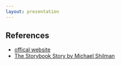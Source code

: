 ```yaml
---
layout: presentation
---
```



## References

- [offical website](https://storybook.js.org/)
- [The Storybook Story by Michael Shilman](https://medium.com/storybookjs/the-storybook-story-dd3c1ab0d2ce)